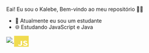 Eai! Eu sou o Kalebe, Bem-vindo ao meu repositório ✌🏻
- 👾 Atualmente eu sou um estudante
- 🌐 Estudando JavaScript e Java

<div>
<a href="https://github.com/DevKalebe"/>
            
   <img height="180em" src="https://github-readme-stats.vercel.app/api?username=DevKalebe&show_icons=true&theme=dracula&include_all_commits=true&count_private=true"/>
  
  
   <img align="center" alt="Rafa-Js" height="30" width="40" src="https://raw.githubusercontent.com/devicons/devicon/master/icons/javascript/javascript-plain.svg">
          
</div>

